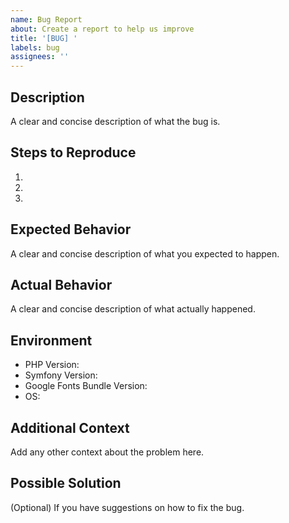 ```yaml
---
name: Bug Report
about: Create a report to help us improve
title: '[BUG] '
labels: bug
assignees: ''
---
```


## Description
A clear and concise description of what the bug is.

## Steps to Reproduce
1. 
2. 
3. 

## Expected Behavior
A clear and concise description of what you expected to happen.

## Actual Behavior
A clear and concise description of what actually happened.

## Environment
- PHP Version: 
- Symfony Version: 
- Google Fonts Bundle Version: 
- OS: 

## Additional Context
Add any other context about the problem here.

## Possible Solution
(Optional) If you have suggestions on how to fix the bug.

